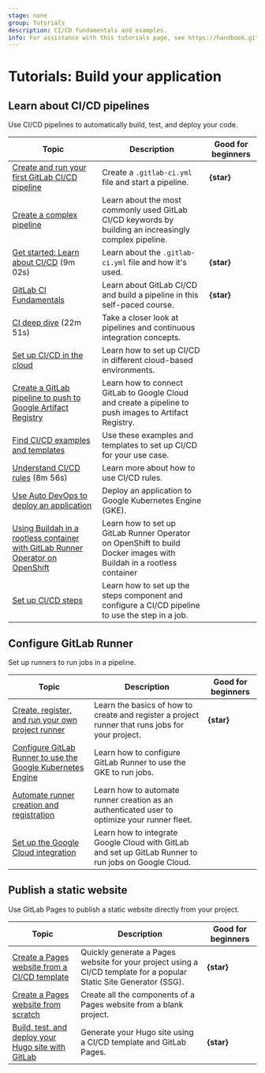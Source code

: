 ```yaml
---
stage: none
group: Tutorials
description: CI/CD fundamentals and examples.
info: For assistance with this tutorials page, see https://handbook.gitlab.com/handbook/product/ux/technical-writing/#assignments-to-other-projects-and-subjects.
---
```


# Tutorials: Build your application

## Learn about CI/CD pipelines

Use CI/CD pipelines to automatically build, test, and deploy your code.

| Topic | Description | Good for beginners |
|-------|-------------|--------------------|
| [Create and run your first GitLab CI/CD pipeline](../ci/quick_start/index.md) | Create a `.gitlab-ci.yml` file and start a pipeline. | **{star}** |
| [Create a complex pipeline](../ci/quick_start/tutorial.md) | Learn about the most commonly used GitLab CI/CD keywords by building an increasingly complex pipeline. |  |
| <i class="fa fa-youtube-play youtube" aria-hidden="true"></i> [Get started: Learn about CI/CD](https://www.youtube.com/watch?v=sIegJaLy2ug) (9m 02s) | Learn about the `.gitlab-ci.yml` file and how it's used. | **{star}** |
| [GitLab CI Fundamentals](https://university.gitlab.com/learn/learning-path/gitlab-ci-fundamentals) | Learn about GitLab CI/CD and build a pipeline in this self-paced course. | **{star}** |
| <i class="fa fa-youtube-play youtube" aria-hidden="true"></i> [CI deep dive](https://www.youtube.com/watch?v=ZVUbmVac-m8&list=PL05JrBw4t0KorkxIFgZGnzzxjZRCGROt_&index=27) (22m 51s) | Take a closer look at pipelines and continuous integration concepts. | |
| [Set up CI/CD in the cloud](../ci/examples/index.md#cicd-in-the-cloud) | Learn how to set up CI/CD in different cloud-based environments. | |
| [Create a GitLab pipeline to push to Google Artifact Registry](create_gitlab_pipeline_push_to_google_artifact_registry/index.md)  | Learn how to connect GitLab to Google Cloud and create a pipeline to push images to Artifact Registry. | |
| [Find CI/CD examples and templates](../ci/examples/index.md#cicd-examples)  | Use these examples and templates to set up CI/CD for your use case. | |
| <i class="fa fa-youtube-play youtube" aria-hidden="true"></i> [Understand CI/CD rules](https://www.youtube.com/watch?v=QjQc-zeL16Q) (8m 56s) |  Learn more about how to use CI/CD rules. | |
| [Use Auto DevOps to deploy an application](../topics/autodevops/cloud_deployments/auto_devops_with_gke.md)  | Deploy an application to Google Kubernetes Engine (GKE). | |
| [Using Buildah in a rootless container with GitLab Runner Operator on OpenShift](../ci/docker/buildah_rootless_tutorial.md)  | Learn how to set up GitLab Runner Operator on OpenShift to build Docker images with Buildah in a rootless container | |
| [Set up CI/CD steps](setup_steps/index.md)  | Learn how to set up the steps component and configure a CI/CD pipeline to use the step in a job. | |

## Configure GitLab Runner

Set up runners to run jobs in a pipeline.

| Topic | Description | Good for beginners |
|-------|-------------|--------------------|
| [Create, register, and run your own project runner](create_register_first_runner/index.md) | Learn the basics of how to create and register a project runner that runs jobs for your project. | **{star}** |
| [Configure GitLab Runner to use the Google Kubernetes Engine](configure_gitlab_runner_to_use_gke/index.md) | Learn how to configure GitLab Runner to use the GKE to run jobs. | |
| [Automate runner creation and registration](automate_runner_creation/index.md) | Learn how to automate runner creation as an authenticated user to optimize your runner fleet.  | |
| [Set up the Google Cloud integration](set_up_gitlab_google_integration/index.md) | Learn how to integrate Google Cloud with GitLab and set up GitLab Runner to run jobs on Google Cloud.  | |

## Publish a static website

Use GitLab Pages to publish a static website directly from your project.

| Topic | Description | Good for beginners |
|-------|-------------|--------------------|
| [Create a Pages website from a CI/CD template](../user/project/pages/getting_started/pages_ci_cd_template.md) | Quickly generate a Pages website for your project using a CI/CD template for a popular Static Site Generator (SSG). | **{star}** |
| [Create a Pages website from scratch](../user/project/pages/getting_started/pages_from_scratch.md) | Create all the components of a Pages website from a blank project. | |
| [Build, test, and deploy your Hugo site with GitLab](../tutorials/hugo/index.md) | Generate your Hugo site using a CI/CD template and GitLab Pages. | **{star}** |
